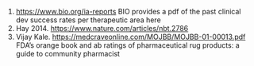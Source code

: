 1. https://www.bio.org/ia-reports BIO provides a pdf of the past clinical dev success rates per therapeutic area here
2. Hay 2014. https://www.nature.com/articles/nbt.2786 
3. Vijay Kale. https://medcraveonline.com/MOJBB/MOJBB-01-00013.pdf FDA’s orange book and ab ratings of pharmaceutical rug products: a guide to community pharmacist
